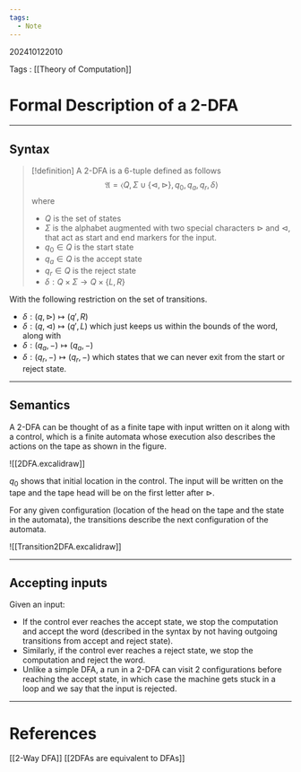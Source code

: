 ```yaml
---
tags:
  - Note
---
```

202410122010

Tags : [[Theory of Computation]]
# Formal Description of a 2-DFA
---
## Syntax
>[!definition]
>A 2-DFA is a 6-tuple defined as follows
>$$
>\mathfrak A = \langle Q,\Sigma \cup \{ \triangleleft, \triangleright \} ,q_{0}, q_{a},q_{r}, \delta \rangle
>$$
>where
>- $Q$ is the set of states
>- $\Sigma$ is the alphabet augmented with two special characters $\triangleright$ and $\triangleleft$, that act as start and end markers for the input.
>- $q_{0}\in Q$ is the start state
>- $q_{a}\in Q$ is the accept state
>- $q_{r}\in Q$ is the reject state
>- $\delta:Q\times \Sigma \to Q \times \{ L, R \}$

With the following restriction on the set of transitions.
- $\delta :(q, \triangleright) \mapsto (q', R)$
- $\delta :(q, \triangleleft) \mapsto (q', L)$
which just keeps us within the bounds of the word, along with
- $\delta: (q_{a}, -) \mapsto(q_{a}, -)$
- $\delta: (q_{r}, -) \mapsto(q_{r}, -)$
which states that we can never exit from the start or reject state.

---
## Semantics
A 2-DFA can be thought of as a finite tape with input written on it along with a control, which is a finite automata whose execution also describes the actions on the tape as shown in the figure.

![[2DFA.excalidraw]]

$q_{0}$ shows that initial location in the control. The input will be written on the tape and the tape head will be on the first letter after $\triangleright$.

For any given configuration (location of the head on the tape and the state in the automata), the transitions describe the next configuration of the automata.

![[Transition2DFA.excalidraw]]

---

## Accepting inputs

Given an input:
- If the control ever reaches the accept state, we stop the computation and accept the word (described in the syntax by not having outgoing transitions from accept and reject state).
- Similarly, if the control ever reaches a reject state, we stop the computation and reject the word.
- Unlike a simple DFA, a run in a 2-DFA can visit 2 configurations before reaching the accept state, in which case the machine gets stuck in a loop and we say that the input is rejected.

---
# References
[[2-Way DFA]]
[[2DFAs are equivalent to DFAs]]